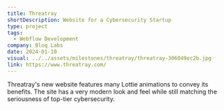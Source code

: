 ```yaml
---
title: Threatray
shortDescription: Website for a Cybersecurity Startup
type: project
tags:
  - Webflow Development
company: Bloq Labs
date: 2024-01-10
visual: ../../assets/milestones/threatray/threatray-306049ec2b.jpg
link: https://www.threatray.com/
---
```


Threatray's new website features many Lottie animations to convey its benefits. The site has a very modern look and feel while still matching the seriousness of top-tier cybersecurity.
